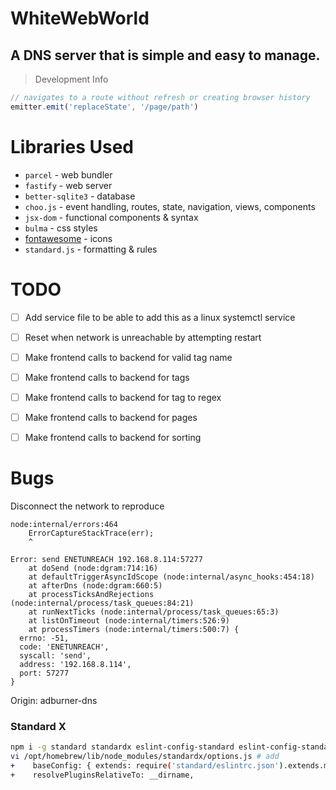 # WhiteWebWorld
A DNS server that is simple and easy to manage.
---


>Development Info
```javascript
// navigates to a route without refresh or creating browser history
emitter.emit('replaceState', '/page/path')
```

# Libraries Used
- `parcel` - web bundler
- `fastify` - web server
- `better-sqlite3` - database
- `choo.js` - event handling, routes, state, navigation, views, components
- `jsx-dom` - functional components & syntax
- `bulma` - css styles
- [fontawesome](https://fontawesome.com/v5.15/icons?d=gallery&p=2&q=save) - icons
- `standard.js` - formatting & rules

# TODO

- [ ] Add service file to be able to add this as a linux systemctl service
- [ ] Reset when network is unreachable by attempting restart
- [ ] Make frontend calls to backend for valid tag name
- [ ] Make frontend calls to backend for tags
- [ ] Make frontend calls to backend for tag to regex
- [ ] Make frontend calls to backend for pages
- [ ] Make frontend calls to backend for sorting


# Bugs
Disconnect the network to reproduce
```
node:internal/errors:464
    ErrorCaptureStackTrace(err);
    ^

Error: send ENETUNREACH 192.168.8.114:57277
    at doSend (node:dgram:714:16)
    at defaultTriggerAsyncIdScope (node:internal/async_hooks:454:18)
    at afterDns (node:dgram:660:5)
    at processTicksAndRejections (node:internal/process/task_queues:84:21)
    at runNextTicks (node:internal/process/task_queues:65:3)
    at listOnTimeout (node:internal/timers:526:9)
    at processTimers (node:internal/timers:500:7) {
  errno: -51,
  code: 'ENETUNREACH',
  syscall: 'send',
  address: '192.168.8.114',
  port: 57277
}
```

Origin: adburner-dns


### Standard X
```bash
npm i -g standard standardx eslint-config-standard eslint-config-standard-jsx eslint-plugin-react eslint-plugin-import eslint-plugin-node eslint-plugin-promise
vi /opt/homebrew/lib/node_modules/standardx/options.js # add
+    baseConfig: { extends: require('standard/eslintrc.json').extends.map(configName => require.resolve(`eslint-config-${configName}`)) },
+    resolvePluginsRelativeTo: __dirname,
```